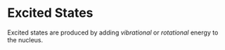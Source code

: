 Excited States
==============

Excited states are produced by adding *vibrational* or *rotational* energy to the nucleus.